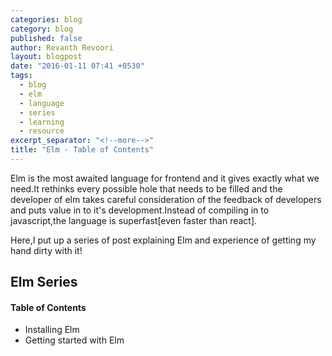 ```yaml
---
categories: blog
category: blog
published: false
author: Revanth Revoori
layout: blogpost
date: "2016-01-11 07:41 +0530"
tags: 
  - blog
  - elm
  - language
  - series
  - learning
  - resource
excerpt_separator: "<!--more-->"
title: "Elm - Table of Contents"
---
```




Elm is the most awaited language for frontend and it gives exactly what we need.It rethinks every possible hole that needs to be filled and the developer of elm takes careful consideration of the feedback of developers and puts value in to it's development.Instead of compiling in to javascript,the language is superfast[even faster than react].

Here,I put up a series of post explaining Elm and experience of getting my hand dirty with it!

<!--more-->

## Elm Series

#### Table of Contents

- Installing Elm
- Getting started with Elm
